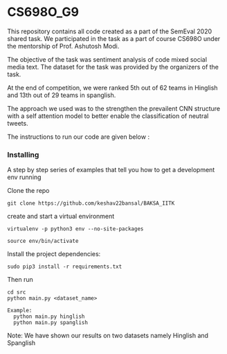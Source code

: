 # CS698O_G9
This repository contains all code created as a part of the SemEval 2020 shared task. We participated in the task as a part of course CS698O under the mentorship of Prof. Ashutosh Modi.

The objective of the task was sentiment analysis of code mixed social media text. The dataset for the task was provided by the organizers of the task.

At the end of competition, we were ranked 5th out of 62 teams in Hinglish and 13th out of 29 teams in spanglish.


The approach we used was to the strengthen the prevailent CNN structure with a self attention model to better enable the classification of neutral tweets.

The instructions to run our code are given below :


### Installing

A step by step series of examples that tell you how to get a development env running

Clone the repo

```
git clone https://github.com/keshav22bansal/BAKSA_IITK
```
create and start a virtual environment

```
virtualenv -p python3 env --no-site-packages

source env/bin/activate
```
Install the project dependencies:
```
sudo pip3 install -r requirements.txt

```

Then run
```
cd src
python main.py <dataset_name>

Example:
  python main.py hinglish
  python main.py spanglish
```
Note: We have shown our results on two datasets namely Hinglish and Spanglish
